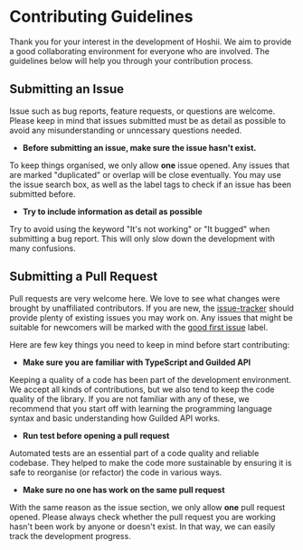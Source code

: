 # Contributing Guidelines

Thank you for your interest in the development of Hoshii. We aim to provide a good collaborating environment for everyone who are involved. The guidelines below will help you through your contribution process.

## Submitting an Issue

Issue such as bug reports, feature requests, or questions are welcome. Please keep in mind that issues submitted must be as detail as possible to avoid any misunderstanding or unncessary questions needed.

- **Before submitting an issue, make sure the issue hasn't exist.**

To keep things organised, we only allow **one** issue opened. Any issues that are marked "duplicated" or overlap will be close eventually. You may use the issue search box, as well as the label tags to check if an issue has been submitted before.

- **Try to include information as detail as possible**

Try to avoid using the keyword "It's not working" or "It bugged" when submitting a bug report. This will only slow down the development with many confusions.

## Submitting a Pull Request

Pull requests are very welcome here. We love to see what changes were brought by unaffiliated contributors. If you are new, the [issue-tracker](https://github.com/helloreindev/hoshii/issues) should provide plenty of existing issues you may work on. Any issues that might be suitable for newcomers will be marked with the [good first issue](https://github.com/helloreindev/hoshii/issues?q=is%3Aissue+is%3Aopen+label%3A"good+first+issue"+) label.

Here are few key things you need to keep in mind before start contributing:

- **Make sure you are familiar with TypeScript and Guilded API**

Keeping a quality of a code has been part of the development environment. We accept all kinds of contributions, but we also tend to keep the code quality of the library. If you are not familiar with any of these, we recommend that you start off with learning the programming language syntax and basic understanding how Guilded API works.

- **Run test before opening a pull request**

Automated tests are an essential part of a code quality and reliable codebase. They helped to make the code more sustainable by ensuring it is safe to reorganise (or refactor) the code in various ways.

- **Make sure no one has work on the same pull request**

With the same reason as the issue section, we only allow **one** pull request opened. Please always check whether the pull request you are working hasn't been work by anyone or doesn't exist. In that way, we can easily track the development progress.

